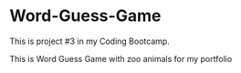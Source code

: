 # Word-Guess-Game

This is project #3 in my Coding Bootcamp.

This is Word Guess Game with zoo animals for my portfolio
